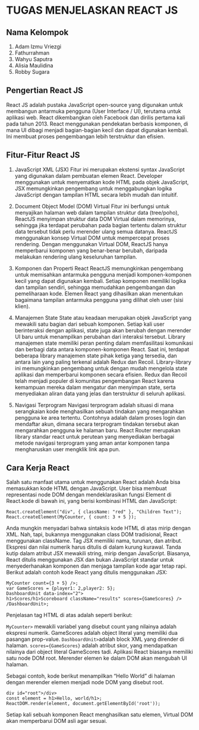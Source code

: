 # TUGAS MENJELASKAN REACT JS
## Nama Kelompok
1. Adam Izmu Vriezgi
2. Fathurrahman
3. Wahyu Saputra
4. Alisia Maulidina
5. Robby Sugara

## Pengertian React JS

React JS adalah pustaka JavaScript open-source yang digunakan untuk membangun antarmuka pengguna (User Interface / UI), terutama untuk aplikasi web. React dikembangkan oleh Facebook dan dirilis pertama kali pada tahun 2013.
React menggunakan pendekatan berbasis komponen, di mana UI dibagi menjadi bagian-bagian kecil dan dapat digunakan kembali. Ini membuat proses pengembangan lebih terstruktur dan efisien.

## Fitur-Fitur React JS

1.  JavaScript XML (JSX)
Fitur ini merupakan ekstensi syntax JavaScript yang digunakan dalam pembuatan elemen React. Developer menggunakan untuk menyematkan kode HTML pada objek JavaScript, JSX memungkinkan pengembang untuk menggabungkan logika JavaScript dengan tampilan HTML secara lebih mudah dan intuitif.

2. Document Object Model (DOM) Virtual
Fitur ini berfungsi untuk menyajikan halaman web dalam tampilan struktur data (tree/poho), ReactJS menyimpan struktur data DOM Virtual dalam memorinya, sehingga jika terdapat perubahan pada bagian tertentu dalam struktur data tersebut tidak perlu merender ulang semua datanya. ReactJS menggunakan konsep Virtual DOM untuk mempercepat proses rendering. Dengan menggunakan Virtual DOM, ReactJS hanya memperbarui komponen yang benar-benar berubah, daripada melakukan rendering ulang keseluruhan tampilan.

3.  Komponen dan Properti React
ReactJS memungkinkan pengembang untuk memisahkan antarmuka pengguna menjadi komponen-komponen kecil yang dapat digunakan kembali. Setiap komponen memiliki logika dan tampilan sendiri, sehingga memudahkan pengembangan dan pemeliharaan kode. Elemen React yang dihasilkan akan menentukan bagaimana tampilan antarmuka pengguna yang dilihat oleh user (sisi klien).

4. Manajemen State
State atau keadaan merupakan objek JavaScript yang mewakili satu bagian dari sebuah komponen. Setiap kali user berinteraksi dengan aplikasi, state juga akan berubah dengan merender UI baru untuk menampilkan perubahan dari interaksi tersebut. Library manajemen state memiliki peran penting dalam memfasilitasi komunikasi dan berbagi data antara komponen-komponen React. Saat ini, terdapat beberapa library manajemen state pihak ketiga yang tersedia, dan antara lain yang paling terkenal adalah Redux dan Recoil. Library-library ini memungkinkan pengembang untuk dengan mudah mengelola state aplikasi dan memperbarui komponen secara efisien. Redux dan Recoil telah menjadi populer di komunitas pengembangan React karena kemampuan mereka dalam mengatur dan menyimpan state, serta menyediakan aliran data yang jelas dan terstruktur di seluruh aplikasi.

5. Navigasi Terprogram
Navigasi terprogram adalah situasi di mana serangkaian kode menghasilkan sebuah tindakan yang mengarahkan pengguna ke area tertentu. Contohnya adalah dalam proses login dan mendaftar akun, dimana secara terprogram tindakan tersebut akan mengarahkan pengguna ke halaman baru.
React Router merupakan library standar react untuk perutean yang menyediakan berbagai metode navigasi terprogram yang aman antar komponen tanpa mengharuskan user mengklik link apa pun.

## Cara Kerja React


Salah satu manfaat utama untuk menggunakan React adalah Anda bisa memasukkan kode HTML dengan JavaScript.
User bisa membuat representasi node DOM dengan mendeklarasikan fungsi Element di React.kode di bawah ini, yang berisi kombinasi HTML dan JavaScript:

```
React.createElement("div", { className: "red" }, "Children Text");
React.createElement(MyCounter, { count: 3 + 5 });
```

Anda mungkin menyadari bahwa sintaksis kode HTML di atas mirip dengan XML. Nah, tapi, bukannya menggunakan class DOM tradisional, React menggunakan className.
Tag JSX memiliki nama, turunan, dan atribut. Ekspresi dan nilai numerik harus ditulis di dalam kurung kurawal. Tanda kutip dalam atribut JSX mewakili string, mirip dengan JavaScript.
Biasanya, React ditulis menggunakan JSX dan bukan JavaScript standar untuk menyederhanakan komponen dan menjaga tampilan kode agar tetap rapi.
Berikut adalah contoh kode React yang ditulis menggunakan JSX:
```
MyCounter count={3 + 5} />;
var GameScores = {player1: 2,player2: 5};
DashboardUnit data-index="2">
h1>Scores/h1>Scoreboard className="results" scores={GameScores} />
/DashboardUnit>;
```
Penjelasan tag HTML di atas adalah seperti berikut:

```MyCounter>``` mewakili variabel yang disebut count yang nilainya adalah ekspresi numerik.
GameScores adalah object literal yang memiliki dua pasangan prop-value.
```DashboardUnit>```adalah block XML yang dirender di halaman.
```scores={GameScores}``` adalah atribut skor, yang mendapatkan nilainya dari object literal GameScores tadi.
Aplikasi React biasanya memiliki satu node DOM root. Merender elemen ke dalam DOM akan mengubah UI halaman.

Sebagai contoh, kode berikut menampilkan “Hello World” di halaman dengan merender elemen menjadi node DOM yang disebut root.
```
div id="root">/div>
const element = h1>Hello, world/h1>;
ReactDOM.render(element, document.getElementById('root'));
```
Setiap kali sebuah komponen React menghasilkan satu elemen, Virtual DOM akan memperbarui DOM asli agar sesuai.
